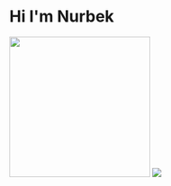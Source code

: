 <!DOCTYPE html>

<html>
    <head>
        <h1>Hi I'm Nurbek</h1>
    </head>
    <body>
                <img src="https://camo.githubusercontent.com/c9f502c7a0cfe6ce87d57fe34f648a59391abee3c1c58969d3cab50abc0a85e6/68747470733a2f2f6d7269742e757a2f7374617469632f6d656469612f6c6f676f2e38343632373365643435656439663538383763382e706e67"
             width="250"/>
        <img src = "https://static.djangoproject.com/img/logos/django-logo-negative.1d528e2cb5fb.png"
    </body>
</html>
